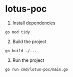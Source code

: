 # lotus-poc

1. Install dependencies
```
go mod tidy
```

2. Build the project
```
go build ./...
```

3. Run the project
```
go run cmd/lotus-poc/main.go
```
